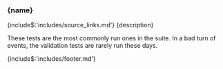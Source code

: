 ### <a id="{id}">{name}</a> 
{include$:'includes/source_links.md'}
{description}

These tests are the most commonly run ones in the suite.
In a bad turn of events, the validation tests are rarely run these days.

{include$:'includes/footer.md'}